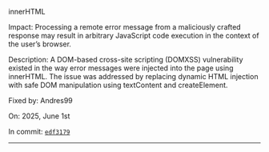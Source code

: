 innerHTML

Impact: Processing a remote error message from a maliciously crafted response may result in arbitrary JavaScript code execution in the context of the user’s browser.

Description: A DOM-based cross-site scripting (DOMXSS) vulnerability existed in the way error messages were injected into the page using innerHTML. The issue was addressed by replacing dynamic HTML injection with safe DOM manipulation using textContent and createElement.

Fixed by: Andres99

On: 2025, June 1st

In commit: [`edf3179`](https://github.com/Andres9890/ipa-encryption-checker/commit/edf3179a1fbf998942df9e0670a98d2f66c496e9)

----
